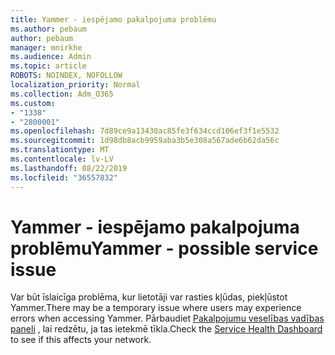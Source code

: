 ```yaml
---
title: Yammer - iespējamo pakalpojuma problēmu
ms.author: pebaum
author: pebaum
manager: mnirkhe
ms.audience: Admin
ms.topic: article
ROBOTS: NOINDEX, NOFOLLOW
localization_priority: Normal
ms.collection: Adm_O365
ms.custom:
- "1338"
- "2800001"
ms.openlocfilehash: 7d89ce9a13430ac85fe3f634ccd106ef3f1e5532
ms.sourcegitcommit: 1d98db8acb9959aba3b5e308a567ade6b62da56c
ms.translationtype: MT
ms.contentlocale: lv-LV
ms.lasthandoff: 08/22/2019
ms.locfileid: "36557832"
---
```

# <a name="yammer---possible-service-issue"></a><span data-ttu-id="3e6be-102">Yammer - iespējamo pakalpojuma problēmu</span><span class="sxs-lookup"><span data-stu-id="3e6be-102">Yammer - possible service issue</span></span>

<span data-ttu-id="3e6be-103">Var būt īslaicīga problēma, kur lietotāji var rasties kļūdas, piekļūstot Yammer.</span><span class="sxs-lookup"><span data-stu-id="3e6be-103">There may be a temporary issue where users may experience errors when accessing Yammer.</span></span> <span data-ttu-id="3e6be-104">Pārbaudiet [Pakalpojumu veselības vadības paneli](https://admin.microsoft.com/AdminPortal/Home#/servicehealth) , lai redzētu, ja tas ietekmē tīkla.</span><span class="sxs-lookup"><span data-stu-id="3e6be-104">Check the [Service Health Dashboard](https://admin.microsoft.com/AdminPortal/Home#/servicehealth) to see if this affects your network.</span></span>
